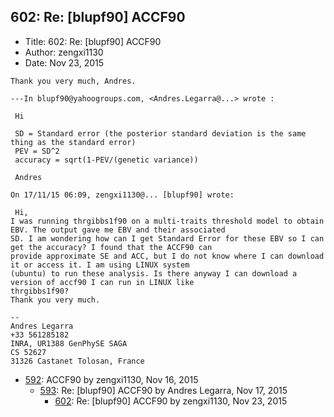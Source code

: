 ## 602: Re: [blupf90] ACCF90

- Title: 602: Re: [blupf90] ACCF90
- Author: zengxi1130
- Date: Nov 23, 2015

```
Thank you very much, Andres.

---In blupf90@yahoogroups.com, <Andres.Legarra@...> wrote :

 Hi

 SD = Standard error (the posterior standard deviation is the same thing as the standard error)
 PEV = SD^2
 accuracy = sqrt(1-PEV/(genetic variance))

 Andres

On 17/11/15 06:09, zengxi1130@... [blupf90] wrote:

 Hi,
I was running thrgibbs1f90 on a multi-traits threshold model to obtain EBV. The output gave me EBV and their associated
SD. I am wondering how can I get Standard Error for these EBV so I can get the accuracy? I found that the ACCF90 can
provide approximate SE and ACC, but I do not know where I can download it or access it. I am using LINUX system
(ubuntu) to run these analysis. Is there anyway I can download a version of accf90 I can run in LINUX like
thrgibbs1f90?
Thank you very much.  

-- 
Andres Legarra
+33 561285182
INRA, UR1388 GenPhySE SAGA
CS 52627
31326 Castanet Tolosan, France 
```

- [592](0592.md): ACCF90 by zengxi1130, Nov 16, 2015
    - [593](0593.md): Re: [blupf90] ACCF90 by Andres Legarra, Nov 17, 2015
        - [602](0602.md): Re: [blupf90] ACCF90 by zengxi1130, Nov 23, 2015
